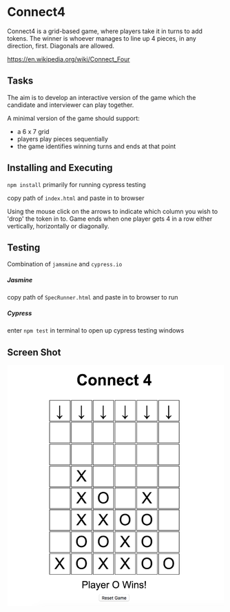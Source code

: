 # Connect4

Connect4 is a grid-based game, where players take it in turns to add
tokens. The winner is whoever manages to line up 4 pieces, in any
direction, first. Diagonals are allowed.

https://en.wikipedia.org/wiki/Connect_Four

## Tasks

The aim is to develop an interactive version of the game which the
candidate and interviewer can play together.

A minimal version of the game should support:

- a 6 x 7 grid
- players play pieces sequentially
- the game identifies winning turns and ends at that point

## Installing and Executing

`npm install` primarily for running cypress testing

copy path of `index.html` and paste in to browser

Using the mouse click on the arrows to indicate which column you wish to 'drop' the token in to. Game ends when one player gets 4 in a row either vertically, horizontally or diagonally.

## Testing

Combination of `jamsmine` and `cypress.io`

##### Jasmine

copy path of `SpecRunner.html` and paste in to browser to run

##### Cypress

enter `npm test` in terminal to open up cypress testing windows

## Screen Shot

![Image description](./public/screenShot.png)
